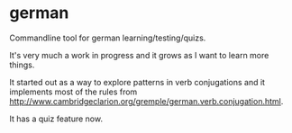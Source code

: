 # german

Commandline tool for german learning/testing/quizs.

It's very much a work in progress and it grows as I want to learn more things.

It started out as a way to explore patterns in verb conjugations and it implements most of the rules from http://www.cambridgeclarion.org/gremple/german.verb.conjugation.html.

It has a quiz feature now.
